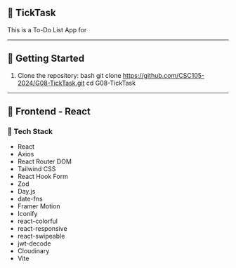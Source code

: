 ## :pushpin: TickTask

This is a To-Do List App for 

---

## :rocket: Getting Started
1. Clone the repository: bash git clone https://github.com/CSC105-2024/G08-TickTask.git cd G08-TickTask

---

## :hammer: Frontend - React
### :wrench: Tech Stack
- React
- Axios
- React Router DOM
- Tailwind CSS
- React Hook Form
- Zod
- Day.js
- date-fns
- Framer Motion
- Iconify
- react-colorful
- react-responsive
- react-swipeable
- jwt-decode
- Cloudinary
- Vite
